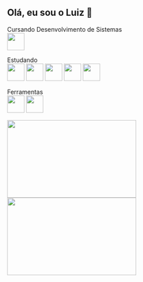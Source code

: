 ## Olá, eu sou o Luiz 👋

  Cursando Desenvolvimento de Sistemas <br>
  <img src="https://cdn.jsdelivr.net/gh/devicons/devicon/icons/devicon/devicon-original.svg" width="40" wight="40"/>

  
  
  Estudando <br>
  <img src="https://cdn.jsdelivr.net/gh/devicons/devicon/icons/javascript/javascript-plain.svg" width="40" wight="40"/>
  <img src="https://cdn.jsdelivr.net/gh/devicons/devicon/icons/typescript/typescript-plain.svg" width="40" wight="40"/> 
  <img src="https://cdn.jsdelivr.net/gh/devicons/devicon/icons/tailwindcss/tailwindcss-original-wordmark.svg" width="40" wight="40"/> 
  <img src="https://cdn.jsdelivr.net/gh/devicons/devicon/icons/sqlite/sqlite-original-wordmark.svg" width="40" wight="40"/> 
  <img src="https://cdn.jsdelivr.net/gh/devicons/devicon/icons/php/php-plain.svg" width="40" wight="40"/>
  
  
  
  
  Ferramentas <br>
  <img src="https://cdn.jsdelivr.net/gh/devicons/devicon/icons/visualstudio/visualstudio-plain.svg" width="40" wight="40"/>
  <img src="https://cdn.jsdelivr.net/gh/devicons/devicon/icons/github/github-original.svg" width="40" wight="40"/>
  
<div>
<a href="https://github.com/seu-usuário-aqui">
<img height="180em" src="https://github-readme-stats.vercel.app/api/top-langs/?username=Luizrdsx&layout=compact&langs_count=7&theme=dracula" width="300"/>
<img height="180em" src="https://github-readme-stats.vercel.app/api?username=Luizrdsx&show_icons=true&theme=dracula&include_all_commits=true&count_private=true" width="300"/>
</div>
  
  
